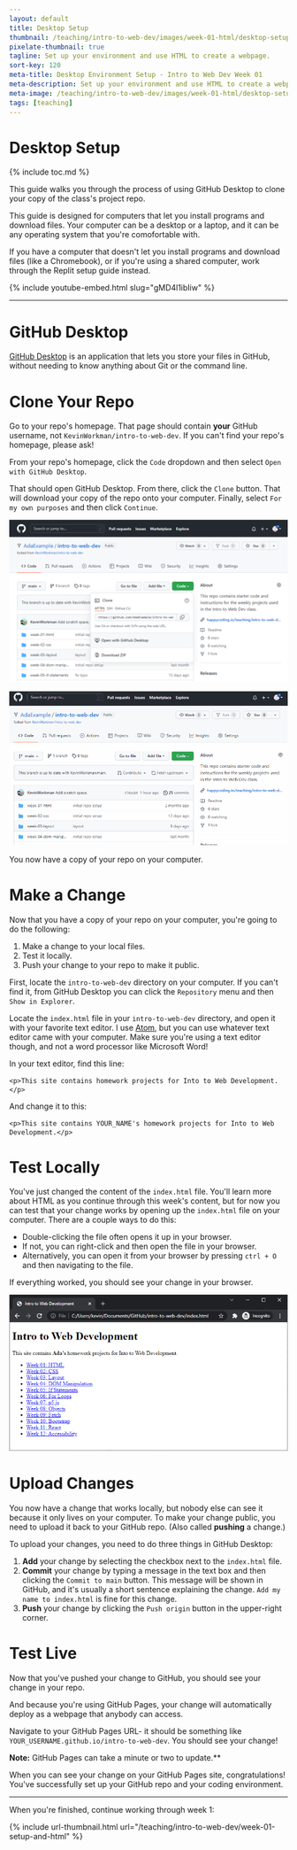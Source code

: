 ```yaml
---
layout: default
title: Desktop Setup
thumbnail: /teaching/intro-to-web-dev/images/week-01-html/desktop-setup.png
pixelate-thumbnail: true
tagline: Set up your environment and use HTML to create a webpage.
sort-key: 120
meta-title: Desktop Environment Setup - Intro to Web Dev Week 01
meta-description: Set up your environment and use HTML to create a webpage.
meta-image: /teaching/intro-to-web-dev/images/week-01-html/desktop-setup.png
tags: [teaching]
---
```


# Desktop Setup

{% include toc.md %}

This guide walks you through the process of using GitHub Desktop to clone your
copy of the class's project repo.

This guide is designed for computers that let you install programs and download files. Your computer can be a desktop or a laptop, and it can be any operating system that you're comofortable with.

If you have a computer that doesn't let you install programs and download files (like a Chromebook), or if you're using a shared computer, work through the Replit setup guide instead.

{% include youtube-embed.html slug="gMD4l1ibIiw" %}

---

# GitHub Desktop

[GitHub Desktop](https://desktop.github.com) is an application that lets you store your files in GitHub, without needing to know anything about Git or the command line.

# Clone Your Repo

Go to your repo's homepage. That page should contain **your** GitHub username, not `KevinWorkman/intro-to-web-dev`. If you can't find your repo's homepage, please ask!

From your repo's homepage, click the `Code` dropdown and then select `Open with GitHub Desktop`.

That should open GitHub Desktop. From there, click the `Clone` button. That will download your copy of the repo onto your computer. Finally, select `For my
own purposes` and then click `Continue`.

![clone button](/teaching/intro-to-web-dev/images/week-01-html/clone-1.png)

![cloning repo](/teaching/intro-to-web-dev/images/week-01-html/clone-2.gif)

You now have a copy of your repo on your computer.

# Make a Change

Now that you have a copy of your repo on your computer, you're going to do the following:

1. Make a change to your local files.
2. Test it locally.
3. Push your change to your repo to make it public.

First, locate the `intro-to-web-dev` directory on your computer. If you can't find it, from GitHub Desktop you can click the `Repository` menu and then `Show in Explorer`.

Locate the `index.html` file in your `intro-to-web-dev` directory, and open it with your favorite text editor. I use [Atom](https://atom.io), but you can use whatever text editor came with your computer. Make sure you're using a text editor though, and not a word processor like Microsoft Word!

In your text editor, find this line:

```
<p>This site contains homework projects for Into to Web Development.</p>
```

And change it to this:

```
<p>This site contains YOUR_NAME's homework projects for Into to Web Development.</p>
```

# Test Locally

You've just changed the content of the `index.html` file. You'll learn more about HTML as you continue through this week's content, but for now you can test that your change works by opening up the `index.html` file on your computer. There are a couple ways to do this:

- Double-clicking the file often opens it up in your browser.
- If not, you can right-click and then open the file in your browser.
- Alternatively, you can open it from your browser by pressing `ctrl + O` and then navigating to the file.

If everything worked, you should see your change in your browser.

![local browser](/teaching/intro-to-web-dev/images/week-01-html/local-1.png)

# Upload Changes

You now have a change that works locally, but nobody else can see it because it
only lives on your computer. To make your change public, you need to upload it
back to your GitHub repo. (Also called **pushing** a change.)

To upload your changes, you need to do three things in GitHub Desktop:

1. **Add** your change by selecting the checkbox next to the `index.html` file.
2. **Commit** your change by typing a message in the text box and then clicking the `Commit to main` button. This message will be shown in GitHub, and it's usually a short sentence explaining the change. `Add my name to index.html` is fine for this change.
3. **Push** your change by clicking the `Push origin` button in the upper-right corner.

# Test Live

Now that you've pushed your change to GitHub, you should see your change in your repo.

And because you're using GitHub Pages, your change will automatically deploy as
a webpage that anybody can access.

Navigate to your GitHub Pages URL- it should be something like `YOUR_USERNAME.github.io/intro-to-web-dev`. You should see your change!

**Note:** GitHub Pages can take a minute or two to update.**

When you can see your change on your GitHub Pages site, congratulations! You've successfully set up your GitHub repo and your coding environment.

---

When you're finished, continue working through week 1:

{% include url-thumbnail.html url="/teaching/intro-to-web-dev/week-01-setup-and-html" %}
